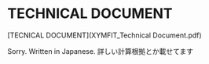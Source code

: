 # TECHNICAL DOCUMENT

[TECNICAL DOCUMENT](XYMFIT_Technical Document.pdf)

Sorry. Written in Japanese.
詳しい計算根拠とか載せてます
